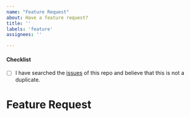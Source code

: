 ```yaml
---
name: "Feature Request"
about: Have a feature request?
title: ''
labels: 'feature'
assignees: ''

---
```


<!--
Thank you for thinking about how we can make pyrh better! Before you submit
this; let's run through a few quick checks. Please make sure to check off the following
boxes.
-->

<!-- Checked checkbox should look like this: [x] -->
#### Checklist
- [ ] I have searched the [issues](https://github.com/robinhood-unofficial/pyrh/issues) of this repo and believe that this is not a duplicate.

# Feature Request
<!-- Now feel free to write up your issue️ -->
